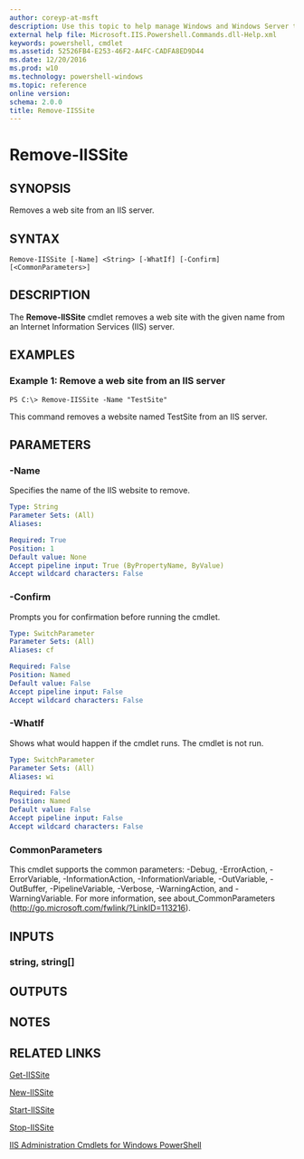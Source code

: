 ```yaml
---
author: coreyp-at-msft
description: Use this topic to help manage Windows and Windows Server technologies with Windows PowerShell.
external help file: Microsoft.IIS.Powershell.Commands.dll-Help.xml
keywords: powershell, cmdlet
ms.assetid: 52526FB4-E253-46F2-A4FC-CADFA8ED9D44
ms.date: 12/20/2016
ms.prod: w10
ms.technology: powershell-windows
ms.topic: reference
online version: 
schema: 2.0.0
title: Remove-IISSite
---
```


# Remove-IISSite

## SYNOPSIS
Removes a web site from an IIS server.

## SYNTAX

```
Remove-IISSite [-Name] <String> [-WhatIf] [-Confirm] [<CommonParameters>]
```

## DESCRIPTION
The **Remove-IISSite** cmdlet removes a web site with the given name from an Internet Information Services (IIS) server.

## EXAMPLES

### Example 1: Remove a web site from an IIS server
```
PS C:\> Remove-IISSite -Name "TestSite"
```

This command removes a website named TestSite from an IIS server.

## PARAMETERS

### -Name
Specifies the name of the IIS website to remove.

```yaml
Type: String
Parameter Sets: (All)
Aliases: 

Required: True
Position: 1
Default value: None
Accept pipeline input: True (ByPropertyName, ByValue)
Accept wildcard characters: False
```

### -Confirm
Prompts you for confirmation before running the cmdlet.

```yaml
Type: SwitchParameter
Parameter Sets: (All)
Aliases: cf

Required: False
Position: Named
Default value: False
Accept pipeline input: False
Accept wildcard characters: False
```

### -WhatIf
Shows what would happen if the cmdlet runs.
The cmdlet is not run.

```yaml
Type: SwitchParameter
Parameter Sets: (All)
Aliases: wi

Required: False
Position: Named
Default value: False
Accept pipeline input: False
Accept wildcard characters: False
```

### CommonParameters
This cmdlet supports the common parameters: -Debug, -ErrorAction, -ErrorVariable, -InformationAction, -InformationVariable, -OutVariable, -OutBuffer, -PipelineVariable, -Verbose, -WarningAction, and -WarningVariable. For more information, see about_CommonParameters (http://go.microsoft.com/fwlink/?LinkID=113216).

## INPUTS

### string, string[]

## OUTPUTS

## NOTES

## RELATED LINKS

[Get-IISSite](./get-iissite.md)

[New-IISSite](./new-iissite.md)

[Start-IISSite](./start-iissite.md)

[Stop-IISSite](./stop-iissite.md)

[IIS Administration Cmdlets for Windows PowerShell](./iisadministration.md)


